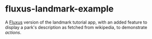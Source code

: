 # fluxus-landmark-example
A [Fluxus](https://github.com/johnsusek/fluxus) version of the landmark tutorial app, with an added feature to display a park's description as fetched from wikipedia, to demonstrate *actions*.
